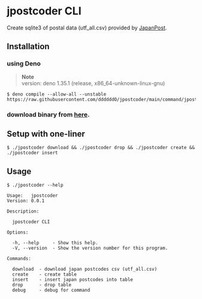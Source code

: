 # jpostcoder CLI

Create sqlite3 of postal data (utf_all.csv) provided by
[JapanPost](https://www.post.japanpost.jp/zipcode/download.html).

## Installation

### using Deno

> **Note**<br> version: deno 1.35.1 (release, x86_64-unknown-linux-gnu)

```console
$ deno compile --allow-all --unstable https://raw.githubusercontent.com/ddddddO/jpostcoder/main/command/jpostcoder.ts
```

### download binary from [here](https://github.com/ddddddO/jpostcoder/releases).

## Setup with one-liner

```console
$ ./jpostcoder download && ./jpostcoder drop && ./jpostcoder create && ./jpostcoder insert
```

## Usage

```console
$ ./jpostcoder --help

Usage:   jpostcoder
Version: 0.0.1     

Description:

  jpostcoder CLI

Options:

  -h, --help     - Show this help.                            
  -V, --version  - Show the version number for this program.  

Commands:

  download  - download japan postcodes csv (utf_all.csv)
  create    - create table                              
  insert    - insert japan postcodes into table         
  drop      - drop table                                
  debug     - debug for command
```

